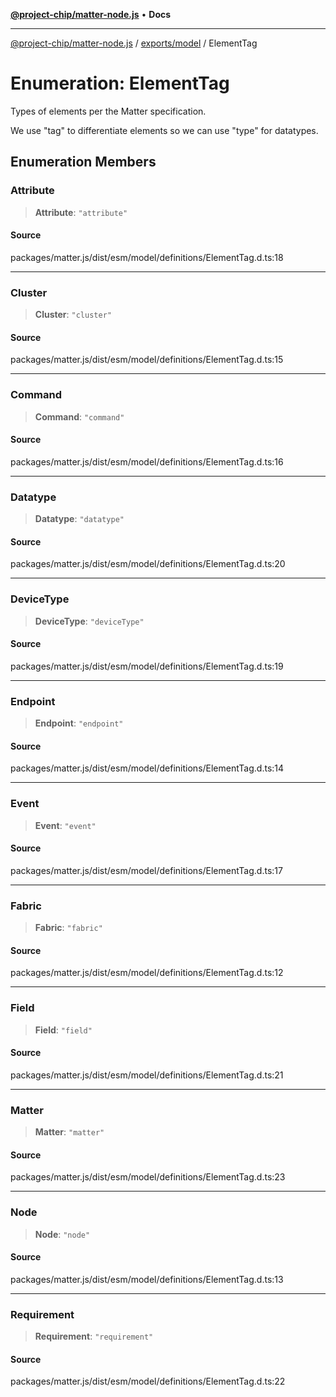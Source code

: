 [**@project-chip/matter-node.js**](../../../README.md) • **Docs**

***

[@project-chip/matter-node.js](../../../modules.md) / [exports/model](../README.md) / ElementTag

# Enumeration: ElementTag

Types of elements per the Matter specification.

We use "tag" to differentiate elements so we can use "type" for datatypes.

## Enumeration Members

### Attribute

> **Attribute**: `"attribute"`

#### Source

packages/matter.js/dist/esm/model/definitions/ElementTag.d.ts:18

***

### Cluster

> **Cluster**: `"cluster"`

#### Source

packages/matter.js/dist/esm/model/definitions/ElementTag.d.ts:15

***

### Command

> **Command**: `"command"`

#### Source

packages/matter.js/dist/esm/model/definitions/ElementTag.d.ts:16

***

### Datatype

> **Datatype**: `"datatype"`

#### Source

packages/matter.js/dist/esm/model/definitions/ElementTag.d.ts:20

***

### DeviceType

> **DeviceType**: `"deviceType"`

#### Source

packages/matter.js/dist/esm/model/definitions/ElementTag.d.ts:19

***

### Endpoint

> **Endpoint**: `"endpoint"`

#### Source

packages/matter.js/dist/esm/model/definitions/ElementTag.d.ts:14

***

### Event

> **Event**: `"event"`

#### Source

packages/matter.js/dist/esm/model/definitions/ElementTag.d.ts:17

***

### Fabric

> **Fabric**: `"fabric"`

#### Source

packages/matter.js/dist/esm/model/definitions/ElementTag.d.ts:12

***

### Field

> **Field**: `"field"`

#### Source

packages/matter.js/dist/esm/model/definitions/ElementTag.d.ts:21

***

### Matter

> **Matter**: `"matter"`

#### Source

packages/matter.js/dist/esm/model/definitions/ElementTag.d.ts:23

***

### Node

> **Node**: `"node"`

#### Source

packages/matter.js/dist/esm/model/definitions/ElementTag.d.ts:13

***

### Requirement

> **Requirement**: `"requirement"`

#### Source

packages/matter.js/dist/esm/model/definitions/ElementTag.d.ts:22

